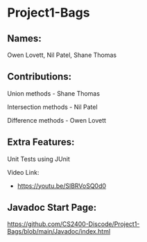 # Project1-Bags

Names:
-
Owen Lovett, Nil Patel, Shane Thomas

Contributions:
-
Union methods - Shane Thomas

Intersection methods - Nil Patel

Difference methods - Owen Lovett

Extra Features:
-
Unit Tests using JUnit

Video Link:
- https://youtu.be/SlBRVoSQ0d0

Javadoc Start Page:
-
https://github.com/CS2400-Discode/Project1-Bags/blob/main/Javadoc/index.html
